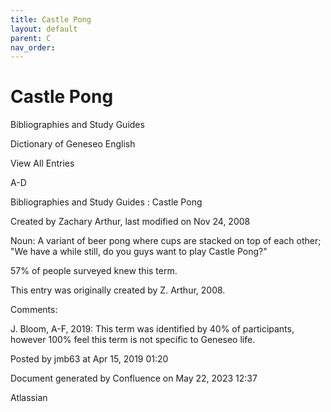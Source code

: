 ```yaml
---
title: Castle Pong
layout: default
parent: C
nav_order:
---
```


# Castle Pong

Bibliographies and Study Guides

Dictionary of Geneseo English

View All Entries

A-D

Bibliographies and Study Guides : Castle Pong

Created by  Zachary Arthur, last modified on Nov 24, 2008

Noun: A variant of beer pong where cups are stacked on top of each other; &quot;We have a while still, do you guys want to play Castle Pong?&quot;

57% of people surveyed knew this term.

This entry was originally created by Z. Arthur, 2008.

Comments:

J. Bloom, A-F, 2019: This term was identified by 40% of participants, however 100% feel this term is not specific to Geneseo life. 

Posted by jmb63 at Apr 15, 2019 01:20

Document generated by Confluence on May 22, 2023 12:37

Atlassian
